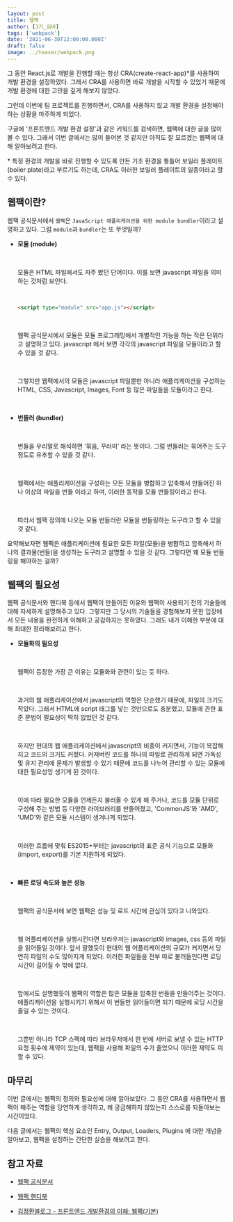 ```yaml
---
layout: post
title: 웹팩
author: [3기_심바]
tags: ['webpack']
date: '2021-06-30T12:00:00.000Z'
draft: false
image: ../teaser/webpack.png
---
```


그 동안 React.js로 개발을 진행할 때는 항상 CRA(create-react-app)\*를 사용하여 개발 환경을 설정하였다. 그래서 CRA를 사용하면 바로 개발을 시작할 수 있었기 때문에 개발 환경에 대한 고민을 깊게 해보지 않았다.

그런데 이번에 팀 프로젝트를 진행하면서, CRA를 사용하지 않고 개발 환경을 설정해야하는 상황을 마주하게 되었다.

구글에 '프론트엔드 개발 환경 설정'과 같은 키워드를 검색하면, 웹팩에 대한 글을 많이 볼 수 있다. 그래서 이번 글에서는 많이 들어본 것 같지만 아직도 잘 모르겠는 웹팩에 대해 알아보려고 한다.

\* 특정 환경의 개발을 바로 진행할 수 있도록 만든 기초 환경을 통틀어 보일러 플레이트(boiler plate)라고 부르기도 하는데, CRA도 이러한 보일러 플레이트의 일종이라고 할 수 있다.

## 웹팩이란?

웹팩 공식문서에서 `웹팩`은 `JavaScript 애플리케이션을 위한 module bundler`이라고 설명하고 있다. 그럼 `module`과 `bundler`는 또 무엇일까?

- **모듈 (module)**

  <br>

  모듈은 HTML 파일에서도 자주 봤던 단어이다. 이를 보면 javascript 파일을 의미하는 것처럼 보인다.

  <br>

  ```HTML
  <script type="module" src="app.js"></script>
  ```

  <br>

  웹팩 공식문서에서 모듈은 모듈 프로그래밍에서 개별적인 기능을 하는 작은 단위라고 설명하고 있다. javascript 에서 보면 각각의 javascript 파일을 모듈이라고 할 수 있을 것 같다.

  <br>

  그렇지만 웹팩에서의 모듈은 javascript 파일뿐만 아니라 애플리케이션을 구성하는 HTML, CSS, Javascript, Images, Font 등 많은 파일들을 모듈이라고 한다.

  <br>

- **번들러 (bundler)**

  <br>

  번들을 우리말로 해석하면 ‘묶음, 꾸러미’ 라는 뜻이다. 그럼 번들러는 묶어주는 도구정도로 유추할 수 있을 것 같다.

  <br>

  웹팩에서는 애플리케이션을 구성하는 모든 모듈을 병합하고 압축해서 만들어진 하나 이상의 파일을 번들 이라고 하며, 이러한 동작을 모듈 번들링이라고 한다.

  <br>

  따라서 웹팩 정의에 나오는 모듈 번들러란 모듈을 번들링하는 도구라고 할 수 있을 것 같다.

요약해보자면 웹팩은 애플리케이션에 필요한 모든 파일(모듈)을 병합하고 압축해서 하나의 결과물(번들)을 생성하는 도구라고 설명할 수 있을 것 같다. 그렇다면 왜 모듈 번들링을 해야하는 걸까?

## 웹팩의 필요성

웹팩 공식문서와 핸디북 등에서 웹팩이 만들어진 이유와 웹팩이 사용되기 전의 기술들에 대해 자세하게 설명해주고 있다. 그렇지만 그 당시의 기술들을 경험해보지 못한 입장에서 모든 내용을 완전하게 이해하고 공감하지는 못하였다. 그래도 내가 이해한 부분에 대해 최대한 정리해보려고 한다.

- **모듈화의 필요성**

  <br>

  웹팩이 등장한 가장 큰 이유는 모듈화와 관련이 있는 듯 하다.

  <br>

  과거의 웹 애플리케이션에서 javascript의 역할은 단순했기 때문에, 파일의 크기도 작았다. 그래서 HTML에 script 태그를 넣는 것만으로도 충분했고, 모듈에 관한 표준 문법이 필요성이 딱히 없었던 것 같다.

  <br>

  하지만 현대의 웹 애플리케이션에서 javascript의 비중이 커지면서, 기능이 복잡해지고 코드의 크기도 커졌다. 커져버린 코드를 하나의 파일로 관리하게 되면 가독성 및 유지 관리에 문제가 발생할 수 있기 때문에 코드를 나누어 관리할 수 있는 모듈에 대한 필요성잉 생기게 된 것이다.

  <br>

  이에 따라 필요한 모듈을 언제든지 불러올 수 있게 해 주거나, 코드를 모듈 단위로 구성해 주는 방법 등 다양한 라이브러리를 만들어졌고, 'CommonJS'와 'AMD', 'UMD'와 같은 모듈 시스템이 생겨나게 되었다.

  <br>

  이러한 흐름에 맞춰 ES2015+부터는 javascript의 표준 공식 기능으로 모듈화(import, export)를 기본 지원하게 되었다.

  <br>

- **빠른 로딩 속도와 높은 성능**

  <br>

  웹팩의 공식문서에 보면 웹팩은 성능 및 로드 시간에 관심이 있다고 나와있다.

  <br>

  웹 어플리케이션을 실행시킨다면 브라우저는 javascript와 images, css 등의 파일을 읽어들일 것이다. 앞서 말했듯이 현대의 웹 어플리케이션의 규모가 커지면서 당연히 파일의 수도 많아지게 되었다. 이러한 파일들을 전부 따로 불러들인다면 로딩 시간이 길어질 수 밖에 없다.

  <br>

  앞에서도 설명했듯이 웹팩의 역할은 많은 모듈을 압축된 번들을 만들어주는 것이다. 애플리케이션을 실행시키기 위해서 이 번들만 읽어들이면 되기 때문에 로딩 시간을 줄일 수 있는 것이다.

  <br>

  그뿐만 아니라 TCP 스펙에 따라 브라우저에서 한 번에 서버로 보낼 수 있는 HTTP 요청 횟수에 제약이 있는데, 웹팩을 사용해 파일의 수가 줄었으니 이러한 제약도 피할 수 있다.

## 마무리

이번 글에서는 웹팩의 정의와 필요성에 대해 알아보았다. 그 동안 CRA를 사용하면서 웹팩이 해주는 역할을 당연하게 생각하고, 왜 궁금해하지 않았는지 스스로를 되돌아보는 시간이었다.

다음 글에서는 웹팩의 핵심 요소인 Entry, Output, Loaders, Plugins 에 대한 개념을 알아보고, 웹팩을 설정하는 간단한 실습을 해보려고 한다.

## 참고 자료

- [웹팩 공식문서](https://webpack.js.org/)

- [웹팩 핸디북](https://joshua1988.github.io/webpack-guide/)

- [김정환블로그 - 프론트엔드 개발환경의 이해: 웹팩(기본)](https://jeonghwan-kim.github.io/series/2019/12/10/frontend-dev-env-webpack-basic.html)
